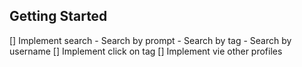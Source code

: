 ## Getting Started

[] Implement search - Search by prompt - Search by tag - Search by username
[] Implement click on tag
[] Implement vie other profiles
